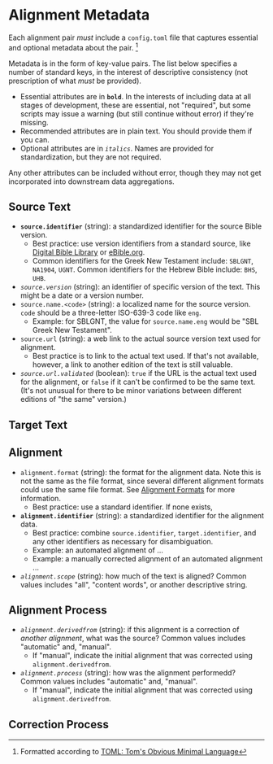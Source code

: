 # Alignment Metadata

Each alignment pair *must* include a `config.toml` file that captures
essential and optional metadata about the pair. [^1]

Metadata is in the form of key-value pairs. The list below specifies a
number of standard keys, in the interest of descriptive consistency
(not prescription of what *must* be provided). 

* Essential attributes are in **`bold`**. In the interests of including
  data at all stages of development, these are essential, not
  "required", but some scripts may issue a warning (but still continue
  without error) if they're missing.
* Recommended attributes are in plain text. You should provide them if
  you can.
* Optional attributes are in *`italics`*. Names are provided for
  standardization, but they are not required. 
  
Any other attributes can be included without error, though they may
not get incorporated into downstream data aggregations.

## Source Text

* **`source.identifier`** (string): a standardized identifier for the source Bible
  version. 
    * Best practice: use version identifiers from a standard source,
      like [Digital Bible Library][dbl] or [eBible.org][ebible].
    * Common identifiers for the Greek New Testament include:
      `SBLGNT`, `NA1904`, `UGNT`.
	  Common identifiers for the Hebrew Bible include: `BHS`, `UHB`.
* _`source.version`_ (string): an identifier of specific version of the
  text. This might be a date or a version number.
* `source.name.<code>` (string): a localized name for the source
  version. `code` should be a three-letter ISO-639-3 code like `eng`.
    * Example: for SBLGNT, the value for `source.name.eng` would be
      "SBL Greek New Testament". 
* `source.url` (string): a web link to the actual source version text used for
  alignment. 
    * Best practice is to link to the actual text used. If that's not
      available, however, a link to another edition of the text is
      still valuable. 
* _`source.url.validated`_ (boolean): `true` if the URL is the actual
  text used for the alignment, or `false` if it can't be confirmed to
  be the same text. (It's not unusual for there to be minor variations
  between different editions of "the same" version.)


## Target Text

## Alignment

* `alignment.format` (string): the format for the alignment data. Note
  this is not the same as the file format, since several different
  alignment formats could use the same file format. See [Alignment
  Formats](formats.md) for more information.
    * Best practice: use a standard identifier. If none exists, 
* **`alignment.identifier`** (string): a standardized identifier for
  the alignment data. 
    * Best practice: combine `source.identifier`, `target.identifier`,
      and any other identifiers as necessary for disambiguation.
    * Example: an automated alignment of ...
    * Example: a manually corrected alignment of an automated alignment ...
* _`alignment.scope`_ (string): how much of the text is aligned?
  Common values includes "all", "content words", or another
  descriptive string.


## Alignment Process

* _`alignment.derivedfrom`_ (string): if this alignment is a
  correction of *another alignment*, what was the source?
  Common values includes "automatic" and, "manual".
    * If "manual", indicate the initial alignment that was corrected
      using `alignment.derivedfrom`. 
* _`alignment.process`_ (string): how was the alignment performedd?
  Common values includes "automatic" and, "manual".
    * If "manual", indicate the initial alignment that was corrected
      using `alignment.derivedfrom`. 


## Correction Process



[^1]: Formatted according to [TOML: Tom's Obvious Minimal Language](https://toml.io/en/)

[dbl]: https://thedigitalbiblelibrary.org/
[ebible]: https://ebible.org/
